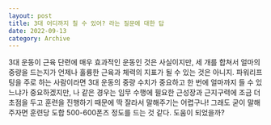 ```yaml
---
layout: post
title: 3대 어디까지 칠 수 있어? 라는 질문에 대한 답
date: 2022-09-13
category: Archive
---
```


3대 운동이 근육 단련에 매우 효과적인 운동인 것은 사실이지만, 세 개를 합쳐서 얼마의 중량을 드는지가 언제나 훌륭한 근육과 체력의 지표가 될 수 있는 것은 아니지. 파워리프팅을 주로 하는 사람이라면 3대 운동의 중량 수치가 중요하고 한 번에 얼마까지 들 수 있느냐가 중요하겠지만, 나 같은 경우는 임무 수행에 필요한 근성장과 근지구력에 조금 더 초점을 두고 훈련을 진행하기 때문에 딱 잘라서 말해주기는 어렵구나! 그래도 굳이 말해주자면 훈련당 도합 500-600폰즈 정도를 드는 것 같다. 도움이 되었을까?
